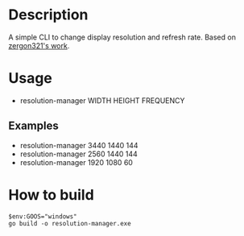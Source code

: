# Description
A simple CLI to change display resolution and refresh rate. Based on [zergon321's work](https://gist.github.com/zergon321/4914a1af6c3573df47d959b064811f11).

# Usage
- resolution-manager WIDTH HEIGHT FREQUENCY

## Examples
- resolution-manager 3440 1440 144
- resolution-manager 2560 1440 144
- resolution-manager 1920 1080 60

# How to build
```
$env:GOOS="windows"
go build -o resolution-manager.exe
```